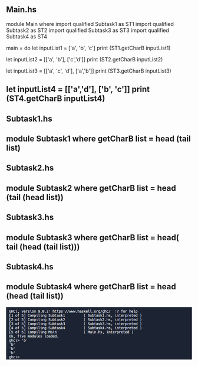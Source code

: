 Main.hs
-------------------------------------------------
module Main where
import qualified Subtask1 as ST1
import qualified Subtask2 as ST2
import qualified Subtask3 as ST3
import qualified Subtask4 as ST4

main = do
  let inputList1 = ['a', 'b', 'c']
  print (ST1.getCharB inputList1)

  let inputList2 = [['a', 'b'], ['c','d']]
  print (ST2.getCharB inputList2)

  let inputList3 = [['a', 'c', 'd'], ['a','b']]
  print (ST3.getCharB inputList3)

  let inputList4 = [['a','d'], ['b', 'c']]
  print (ST4.getCharB inputList4)
-------------------------------------------------
Subtask1.hs
-------------------------------------------------
module Subtask1 where
  getCharB list = head (tail list)
-------------------------------------------------
Subtask2.hs
-------------------------------------------------
module Subtask2 where
  getCharB list = head (tail (head list))
-------------------------------------------------
Subtask3.hs
-------------------------------------------------
module Subtask3 where
  getCharB list = head( tail (head (tail list)))
-------------------------------------------------
Subtask4.hs
-------------------------------------------------
module Subtask4 where
  getCharB list = head (head (tail list))
-------------------------------------------------
![Alt text](image.png)